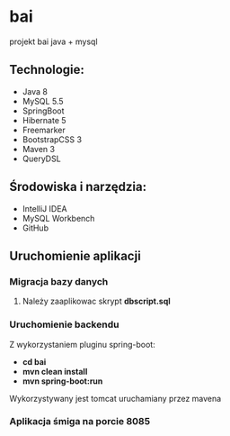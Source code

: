 # bai
projekt bai java + mysql

## Technologie:
- Java 8
- MySQL 5.5
- SpringBoot 
- Hibernate 5
- Freemarker
- BootstrapCSS 3
- Maven 3
- QueryDSL


## Środowiska i narzędzia:
- IntelliJ IDEA
- MySQL Workbench
- GitHub

## Uruchomienie aplikacji

### Migracja bazy danych
1. Należy zaaplikowac skrypt **dbscript.sql**

### Uruchomienie backendu
Z wykorzystaniem pluginu spring-boot:
-  **cd bai**
-  **mvn clean install**
-   **mvn spring-boot:run**

Wykorzystywany jest tomcat uruchamiany przez mavena

### Aplikacja śmiga na porcie 8085
